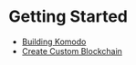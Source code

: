 # Getting Started

* [Building Komodo](building-komodo)
* [Create Custom Blockchain](create-custom-blockchain)
